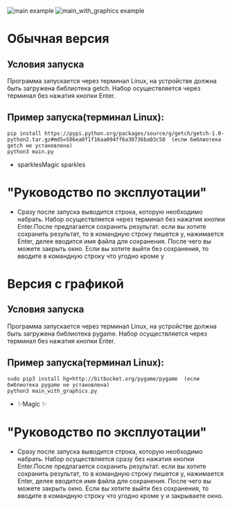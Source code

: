 ![main example](https://user-images.githubusercontent.com/79220763/117375207-37111480-aed7-11eb-96ce-f0750c425f09.png)
![main_with_graphics example](https://user-images.githubusercontent.com/79220763/117375211-38424180-aed7-11eb-8260-2fa727e85f55.png)
# Обычная версия
## Условия запуска

Программа запускается через терминал Linux, на устройстве должна быть загружена библиотека getch.
Набор осуществляется через терминал без нажатия кнопки Enter.
## Пример запуска(терминал Linux):

```git clone https://github.com/timDVN/python_review1.git
pip install https://pypi.python.org/packages/source/g/getch/getch-1.0-python2.tar.gz#md5=586ea0f1f16aa094ff6a30736ba03c50  (если библиотека getch не установлена)
python3 main.py
```
- sparklesMagic sparkles

# "Руководство по эксплуотации"

- Сразу после запуска выводится строка, которую необходимо набрать. Набор осуществляется через терминал без нажатия кнопки Enter.После предлагается сохранить результат. если вы хотите сохранить результат, то в командную строку пишется y, нажимается Enter, делее вводится имя файла для сохранения. После чего вы можете закрыть окно. Если вы хотите выйти без сохранения, то вводите в командную строку что угодно кроме y

# Версия с графикой
## Условия запуска

Программа запускается через терминал Linux, на устройстве должна быть загружена библиотека pygame.
Набор осуществляется через терминал без нажатия кнопки Enter.
## Пример запуска(терминал Linux):

```git clone https://github.com/timDVN/python_review1.git
sudo pip3 install hg+http://bitbucket.org/pygame/pygame  (если библиотека pygame не установлена)
python3 main_with_graphics.py
```
- ✨Magic ✨

# "Руководство по эксплуотации"

- Сразу после запуска выводится строка, которую необходимо набрать. Набор осуществляется сразу без нажатия кнопки Enter.После предлагается сохранить результат. если вы хотите сохранить результат, то в командную строку пишется y, нажимается Enter, делее вводится имя файла для сохранения. После чего вы можете закрыть окно. Если вы хотите выйти без сохранения, то вводите в командную строку что угодно кроме y и закрываете окно.
